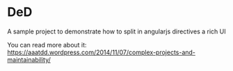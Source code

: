 DeD
===
A sample project to demonstrate how to split in angularjs directives a rich UI

You can read more about it: https://aaatdd.wordpress.com/2014/11/07/complex-projects-and-maintainability/

